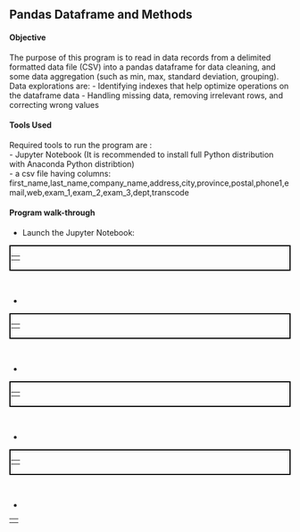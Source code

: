 <!---
Decision Science 1 Class - Exercise 3
# DS1_E3_Pandas
--->
## Pandas Dataframe and Methods

#### Objective
The purpose of this program is to read in data records from a delimited formatted data file (CSV) into a pandas dataframe for data cleaning, and some data aggregation (such as min, max, standard deviation, grouping).  Data explorations are\:
\- Identifying indexes that help optimize operations on the dataframe data
\- Handling missing data, removing irrelevant rows, and correcting wrong values

#### Tools Used
Required tools to run the program are :</br>
\- Jupyter Notebook (It is recommended to install full Python distribution with Anaconda Python distribtion) </br>
\- a csv file having columns\: first_name,last_name,company_name,address,city,province,postal,phone1,email,web,exam_1,exam_2,exam_3,dept,transcode

#### Program walk-through
- Launch the Jupyter Notebook: <br/>
<p style="border: 2px solid #000000; padding: 1px;">
<table><tr><td>
</td></tr></table>
</p>
</br>

-
<p style="border: 2px solid #000000; padding: 1px;">
<table><tr><td>
</td></tr></table>
</p>
</br>

- 
<p style="border: 2px solid #000000; padding: 1px;">
<table><tr><td>
</td></tr></table>
</p>
</br>

- 
<p style="border: 2px solid #000000; padding: 1px;">
<table><tr><td>
</td></tr></table>
</p>
</br>

- 
<table><tr><td>
</td></tr></table>
</br>
